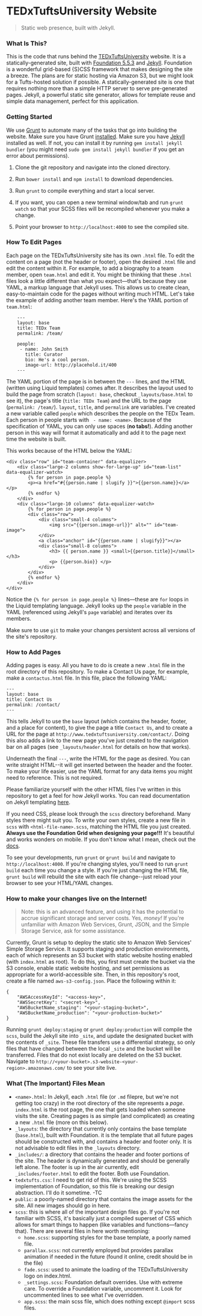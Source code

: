 # TEDxTuftsUniversity Website
> Static web presence, built with Jekyll.

### What Is This?
This is the code that runs behind the [TEDxTuftsUniversity](http://www.tedxtuftsuniversity) website. It is a statically-generated site, built with [Foundation 5.5.3](http://foundation.zurb.com/sites/docs/v/5.5.3/) and [Jekyll](http://jekyllrb.com/docs/home/). Foundation is a wonderful grid-based {S}CSS framework that makes designing the site a breeze. The plans are for static hosting via Amazon S3, but we might look for a Tufts-hosted solution if possible. A statically-generated site is one that requires nothing more than a simple HTTP server to serve pre-generated pages. Jekyll, a powerful static site generator, allows for template reuse and simple data management, perfect for this application.

### Getting Started
We use [Grunt](http://gruntjs.com) to automate many of the tasks that go into building the website. Make sure you have Grunt [installed](http://gruntjs.com/getting-started). Make sure you have [Jekyll](https://jekyllrb.com/) installed as well. If not, you can install it by running `gem install jekyll bundler` (you might need `sudo gem install jekyll bundler` if you get an error about permissions).

1. Clone the git repository and navigate into the cloned directory.

2. Run `bower install` and `npm install` to download dependencies.

3. Run `grunt` to compile everything and start a local server.

4. If you want, you can open a new terminal window/tab and run `grunt watch` so that your SCSS files will be recompiled whenever you make a change.

5. Point your browser to `http://localhost:4000` to see the compiled site.

### How To Edit Pages
Each page on the TEDxTuftsUniversity site has its own `.html` file. To edit the content on a page (not the header or footer), open the desired `.html` file and edit the content within it. For example, to add a biography to a team member, open `team.html` and edit it. You might be thinking that these `.html` files look a little different than what you expect––that's because they use YAML, a markup language that Jekyll uses. This allows us to create clean, easy-to-maintain code for the pages without writing much HTML. Let's take the example of adding another team member. Here's the YAML portion of `team.html`:

        ---
        layout: base
        title: TEDx Team
        permalink: /team/

        people:
         - name: John Smith
           title: Curator
           bio: He's a cool person.
           image-url: http://placehold.it/400
        ---

The YAML portion of the page is in between the `---` lines, and the HTML (written using Liquid templates) comes after. It describes the layout used to build the page from scratch (`layout: base`, checkout `_layouts/base.html` to see it), the page's title (`title: TEDx Team`) and the URL to the page (`permalink: /team/`). `layout`, `title`, and `permalink` are variables. I've created a new variable called `people` which describes the people on the TEDx Team. Each person in people starts with ` - name: <name>`. Because of the specification of YAML, you can only use spaces (__no tabs!__). Adding another person in this way will format it automatically and add it to the page next time the website is built.

This works because of the HTML below the YAML:

    <div class="row" id="team-container" data-equalizer>
        <div class="large-2 columns show-for-large-up" id="team-list" data-equalizer-watch>
            {% for person in page.people %}
            <p><a href="#{{person.name | slugify }}">{{person.name}}</a></p>
            {% endfor %}
        </div>
        <div class="large-10 columns" data-equalizer-watch>
            {% for person in page.people %}
            <div class="row">
                <div class="small-4 columns">
                    <img src="{{person.image-url}}" alt="" id="team-image">
                </div>
                <a class="anchor" id="{{person.name | slugify}}"></a>
                <div class="small-8 columns">
                    <h3> {{ person.name }} <small>{{person.title}}</small></h3>
                    <p> {{person.bio}} </p>
                </div>
            </div>
            {% endfor %}
        </div>
    </div>

Notice the `{% for person in page.people %}` lines––these are `for` loops in the Liquid templating language. Jekyll looks up the `people` variable in the YAML (referenced using Jekyll's `page` variable) and iterates over its members.

Make sure to use `git` to make your changes persistent across all versions of the site's repository.

### How to Add Pages
Adding pages is easy. All you have to do is create a new `.html` file in the root directory of this repository. To make a Contact Us page, for example, make a `contactus.html` file. In this file, place the following YAML:

    ---
    layout: base
    title: Contact Us
    permalink: /contact/
    ---

This tells Jekyll to use the `base` layout (which contains the header, footer, and a place for content), to give the page a title `Contact Us`, and to create a URL for the page at `http://www.tedxtuftsuniversity.com/contact/`. Doing this also adds a link to the new page you've just created to the navigation bar on all pages (see `_layouts/header.html` for details on how that works).

Underneath the final `---`, write the HTML for the page as desired. You can write straight HTML--it will get inserted between the header and the footer. To make your life easier, use the YAML format for any data items you might need to reference. This is not required.

Please familiarize yourself with the other HTML files I've written in this repository to get a feel for how Jekyll works. You can read documentation on Jekyll templating [here](http://jekyllrb.com/docs/templates/).

If you need CSS, please look through the `scss` directory beforehand. Many styles there might suit you. To write your own styles, create a new file in `scss` with `<html-file-name>.scss`, matching the HTML file you just created. __Always use the Foundation Grid when designing your page!!!__ It's beautiful and works wonders on mobile. If you don't know what I mean, check out the [docs](http://foundation.zurb.com/sites/docs/v/5.5.3/components/grid.html).

To see your developments, run `grunt` or `grunt build` and navigate to `http://localhost:4000`. If you're changing styles, you'll need to run `grunt build` each time you change a style. If you're just changing the HTML file, `grunt build` will rebuild the site with each file change--just reload your browser to see your HTML/YAML changes.

### How to make your changes live on the Internet!
> Note: this is an advanced feature, and using it has the potential to accrue significant storage and server costs. Yes, *money!* If you're unfamiliar with Amazon Web Services, Grunt, JSON, and the Simple Storage Service, ask for some assistance.

Currently, Grunt is setup to deploy the static site to Amazon Web Services' Simple Storage Service. It supports staging and production environments, each of which represents an S3 bucket with static website hosting enabled (with `index.html` as root). To do this, you first must create the bucket via the S3 console, enable static website hosting, and set permissions as appropriate for a world-accessible site. Then, in this repository's root, create a file named `aws-s3-config.json`. Place the following within it:

    {
        "AWSAccessKeyId": "<access-key>",
        "AWSSecretKey": "<secret-key>",
        "AWSBucketName_staging": "<your-staging-bucket>",
        "AWSBucketName_production": "<your-production-bucket>"
    }

Running `grunt deploy:staging` or `grunt deploy:production` will compile the `scss`, build the Jekyll site into `_site`, and update the designated bucket with the contents of `_site`. These file transfers use a differential strategy, so only files that have changed between the local `_site` and the bucket will be transferred. Files that do not exist locally are deleted on the S3 bucket. Navigate to `http://<your-bucket>.s3-website-<your-region>.amazonaws.com/` to see your site live.

### What (The Important) Files Mean
*	`<name>.html`:  In Jekyll, each `.html` file (or `.md` filepre, but we're not getting too crazy) in the root directory of the site represents a _page_. `index.html` is the root page, the one that gets loaded when someone visits the site. Creating pages is as simple (and complicated) as creating a new `.html` file (more on this below).
*	`_layouts`: the directory that currently only contains the base template (`base.html`), built with Foundation. it is the template that all future pages should be constructed with, and contains a header and footer only. It is not advisable to edit files in the `_layouts` directory.
*	`_includes/`: a directory that contains the header and footer portions of the site. The header is dynamically generated and should be generally left alone. The footer is up in the air currently, edit `_includes/footer.html` to edit the footer. Both use Foundation.
*	`tedxtufts.css`: I need to get rid of this. We're using the SCSS implementation of Foundation, so this file is breaking our design abstraction. I'll do it sometime. -TC
*	`public`: a poorly-named directory that contains the image assets for the site. All new images should go in here.
*	`scss`: this is where all of the important design files go. If you're not familiar with SCSS, it's basically just a compiled superset of CSS which allows for smart things to happen (like variables and functions––fancy that). There are several files in here worth mentioning:
	*	`home.scss`: supporting styles for the base template, a poorly named file.
	*	`parallax.scss`: not currently employed but provides parallax animation if needed in the future (found it online, credit should be in the file)
	*	`fade.scss`: used to animate the loading of the TEDxTuftsUniversity logo on index.html.
	*	`_settings.scss`: Foundation default overrides. Use with extreme care. To override a Foundation variable, uncomment it. Look for uncommented lines to see what I've overridden.
	*	`app.scss`: the main scss file, which does nothing except `@import` scss files.
